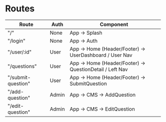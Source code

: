 # Routes

Route             | Auth  |   Component
------------------|-------|------------
"/"               | None  |   App -> Splash 
"/login"          | None  |   App -> Auth
"/user/:id"       | User  |   App -> Home (Header/Footer) -> UserDashboard / User Nav
"/questions"      | User  |   App -> Home (Header/Footer) -> QuestionDetail / Left Nav
"/submit-question"| User  |   App -> Home (Header/Footer) -> SubmitQuestion
"/add-question"   | Admin |   App -> CMS -> AddQuestion
"/edit-question"  | Admin |   App -> CMS -> EditQuestion
